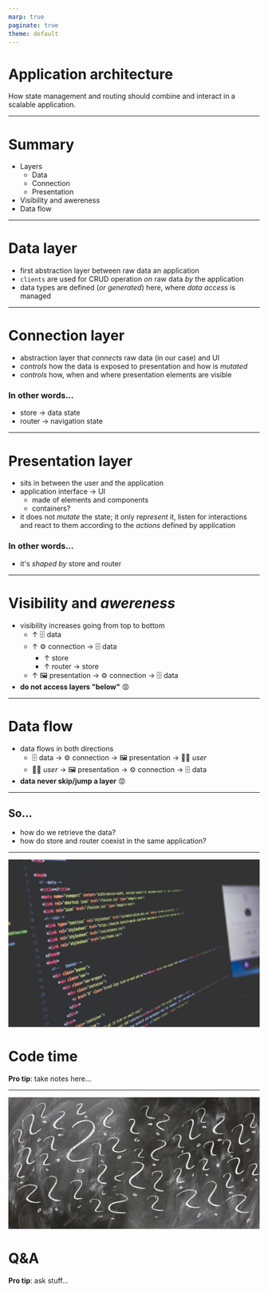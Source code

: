 ```yaml
---
marp: true
paginate: true
theme: default
---
```


# Application architecture

How state management and routing should combine and interact in a scalable application.

---

# Summary

- Layers
    - Data
    - Connection
    - Presentation
- Visibility and awereness
- Data flow

---

# Data layer

- first abstraction layer between raw data an application
- `clients` are used for CRUD operation *on* raw data *by* the application
- data types are defined (*or generated*) here, where *data access* is managed

---

# Connection layer

- abstraction layer that *connects* raw data (in our case) and UI
- *controls* how the data is exposed to presentation and how is *mutated*
- *controls* how, when and where presentation elements are visible

### In other words...
- store &rarr; data state
- router &rarr; navigation state

---

# Presentation layer

- sits in between the user and the application
- application interface &rarr; UI
    - made of elements and components
    - containers?
- it does not *mutate* the state; it only re*present* it, listen for interactions and react to them according to the *actions* defined by application

### In other words...
- it's *shaped by* store and router

---

# Visibility and *awereness*

- visibility increases going from top to bottom
    - &uarr; 🗄 data
    - &uarr; ⚙️ connection &rarr; 🗄 data
        - &uarr; store
        - &uarr; router &rarr; store
    - &uarr; 🖼 presentation &rarr; ⚙️ connection &rarr; 🗄 data
- **do not access layers "below"** 😡

---

# Data flow

- data flows in both directions
    - 🗄 data &rarr; ⚙️ connection &rarr; 🖼 presentation &rarr; 👩‍🦰 *user*
    - 👩‍🦰 *user* &rarr; 🖼 presentation &rarr; ⚙️ connection &rarr; 🗄 data
- **data never skip/jump a layer** 😡

---

## So...

- how do we retrieve the data?
- how do store and router coexist in the same application?

---

![bg left](/assets/docs/code.jpg)

# Code time

**Pro tip**: take notes here...

---

![bg left](/assets/docs/qea.jpg)

# Q&A

**Pro tip**: ask stuff...
